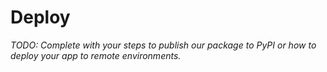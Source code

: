 # Deploy

_TODO: Complete with your steps to publish our package to PyPI or how to deploy your app to remote environments._
